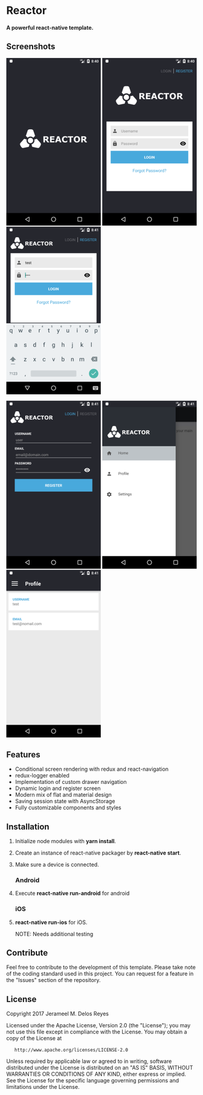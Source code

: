 # Reactor

#### A powerful **react-native** template.

## Screenshots

<p float="left">
<img src="./screenshots/01.png" width="250">
<img src="./screenshots/02.png" width="250">
<img src="./screenshots/03.png" width="250">
</p>

<p float="left">
<img src="./screenshots/04.png" width="250">
<img src="./screenshots/05.png" width="250">
<img src="./screenshots/06.png" width="250">
</p>

## Features

* Conditional screen rendering with redux and react-navigation
* redux-logger enabled
* Implementation of custom drawer navigation
* Dynamic login and register screen
* Modern mix of flat and material design
* Saving session state with AsyncStorage
* Fully customizable components and styles

## Installation

1. Initialize node modules with **yarn install**.
2. Create an instance of react-native packager by **react-native start**.
3. Make sure a device is connected.
   ### Android
4. Execute **react-native run-android** for android
   ### iOS
5. **react-native run-ios** for iOS.

   NOTE: Needs additional testing

## Contribute

Feel free to contribute to the development of this template. Please take note of the coding standard used in this project. You can request for a feature in the "Issues" section of the repository.

## License

Copyright 2017 Jerameel M. Delos Reyes

Licensed under the Apache License, Version 2.0 (the "License");
you may not use this file except in compliance with the License.
You may obtain a copy of the License at

       http://www.apache.org/licenses/LICENSE-2.0

Unless required by applicable law or agreed to in writing, software
distributed under the License is distributed on an "AS IS" BASIS,
WITHOUT WARRANTIES OR CONDITIONS OF ANY KIND, either express or implied.
See the License for the specific language governing permissions and
limitations under the License.

